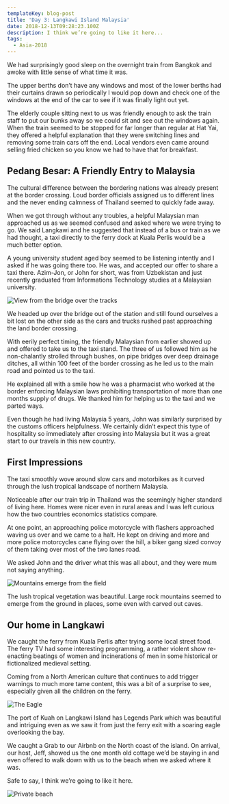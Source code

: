 ```yaml
---
templateKey: blog-post
title: 'Day 3: Langkawi Island Malaysia'
date: 2018-12-13T09:28:23.100Z
description: I think we’re going to like it here...
tags:
  - Asia-2018
---
```

We had surprisingly good sleep on the overnight train from Bangkok and awoke with little sense of what time it was.

The upper berths don’t have any windows and most of the lower berths had their curtains drawn so periodically I would pop down and check one of the windows at the end of the car to see if it was finally light out yet.

The elderly couple sitting next to us was friendly enough to ask the train staff to put our bunks away so we could sit and see out the windows again. When the train seemed to be stopped for far longer than regular at Hat Yai, they offered a helpful explanation that they were switching lines and removing some train cars off the end. Local vendors even came around selling fried chicken so you know we had to have that for breakfast.

## Pedang Besar: A Friendly Entry to Malaysia

The cultural difference between the bordering nations was already present at the border crossing. Loud border officials assigned us to different lines and the never ending calmness of Thailand seemed to quickly fade away.

When we got through without any troubles, a helpful Malaysian man approached us as we seemed confused and asked where we were trying to go. We said Langkawi and he suggested that instead of a bus or train as we had thought, a taxi directly to the ferry dock at Kuala Perlis would be a much better option.

A young university student aged boy seemed to be listening intently and I asked if he was going there too. He was, and accepted our offer to share a taxi there. Azim-Jon, or John for short, was from Uzbekistan and just recently graduated from Informations Technology studies at a Malaysian university.

![View from the bridge over the tracks](/img/1ef6a772-f24a-4b8c-a20a-c6a20465626f.jpeg)

We headed up over the bridge out of the station and still found ourselves a bit lost on the other side as the cars and trucks rushed past approaching the land border crossing. 

With eerily perfect timing, the friendly Malaysian from earlier showed up and offered to take us to the taxi stand. The three of us followed him as he non-chalantly strolled through bushes, on pipe bridges over deep drainage ditches, all within 100 feet of the border crossing as he led us to the main road and pointed us to the taxi. 

He explained all with a smile how he was a pharmacist who worked at the border enforcing Malaysian laws prohibiting transportation of more than one months supply of drugs. We thanked him for helping us to the taxi and we parted ways.

Even though he had living Malaysia 5 years, John was similarly surprised by the customs officers helpfulness. We certainly didn’t expect this type of hospitality so immediately after crossing into Malaysia but it was a great start to our travels in this new country. 

## First Impressions

The taxi smoothly wove around slow cars and motorbikes as it curved through the lush tropical landscape of northern Malaysia. 

Noticeable after our train trip in Thailand was the seemingly higher standard of living here. Homes were nicer even in rural areas and I was left curious how the two countries economics statistics compare.

At one point, an approaching police motorcycle with flashers approached waving us over and we came to a halt. He kept on driving and more and more police motorcycles cane flying over the hill, a biker gang sized convoy of them taking over most of the two lanes road. 

We asked John and the driver what this was all about, and they were mum not saying anything.

![Mountains emerge from the field](/img/a10c59fa-9312-477c-973d-21226818dfd8.jpeg)

The lush tropical vegetation was beautiful. Large rock mountains seemed to emerge from the ground in places, some even with carved out caves. 

## Our home in Langkawi

We caught the ferry from Kuala Perlis after trying some local street food. The ferry TV had some interesting programming, a rather violent show re-enacting beatings of women and incinerations of men in some historical or fictionalized medieval setting. 

Coming from a North American culture that continues to add trigger warnings to much more tame content, this was a bit of a surprise to see, especially given all the children on the ferry.

![The Eagle](/img/c56c549b-77e1-442a-8085-57f7043fbccb.jpeg)

The port of Kuah on Langkawi Island has Legends Park which was beautiful and intriguing even as we saw it from just the ferry exit with a soaring eagle overlooking the bay.

We caught a Grab to our Airbnb on the North coast of the island. On arrival, our host, Jeff, showed us the one month old cottage we’d be staying in and even offered to walk down with us to the beach when we asked where it was.

Safe to say, I think we’re going to like it here.

![Private beach](/img/12a47347-6a0e-4672-a47f-0586cd58df05.jpeg)
